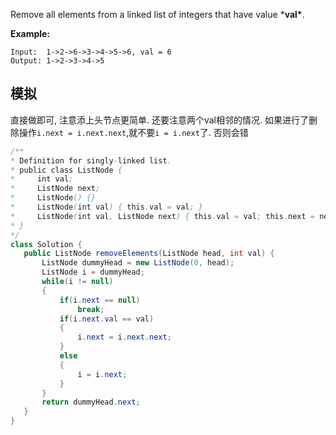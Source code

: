 Remove all elements from a linked list of integers that have value ***val\***.

**Example:**

```
Input:  1->2->6->3->4->5->6, val = 6
Output: 1->2->3->4->5
```

## 模拟

直接做即可, 注意添上头节点更简单. 还要注意两个val相邻的情况. 如果进行了删除操作`i.next = i.next.next`,就不要`i = i.next`了. 否则会错

 ```java
/**
 * Definition for singly-linked list.
 * public class ListNode {
 *     int val;
 *     ListNode next;
 *     ListNode() {}
 *     ListNode(int val) { this.val = val; }
 *     ListNode(int val, ListNode next) { this.val = val; this.next = next; }
 * }
 */
class Solution {
    public ListNode removeElements(ListNode head, int val) {
        ListNode dummyHead = new ListNode(0, head);
        ListNode i = dummyHead;
        while(i != null)
        {
            if(i.next == null)
                break;
            if(i.next.val == val)
            {
                i.next = i.next.next;
            }
            else
            {
                i = i.next;
            }
        }
        return dummyHead.next;
    }
}
 ```

